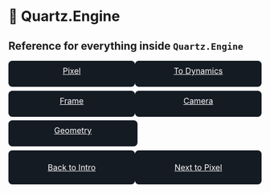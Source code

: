 # 💪 Quartz.Engine
## Reference for everything inside `Quartz.Engine`

<div style="width: 100%; margin-bottom: 7.5px; display: flex; justify-content: space-between;">
    <a href="PIXEL.md" style="width: 47%; height: 2rem; background-color: #151B23; color: white; border-radius: 7.5px; padding: 10px; text-align: center; font-size: 16px; font-weight: 400;">Pixel</a>
    <a href="DYNAMICS.md" style="width: 47%; height: 2rem; background-color: #151B23; color: white; border-radius: 7.5px; padding: 10px; text-align: center; font-size: 16px; font-weight: 400;">To Dynamics</a>
</div>

<div style="width: 100%; margin-bottom: 7.5px; display: flex; justify-content: space-between;">
    <a href="FRAME.md" style="width: 47%; height: 2rem; background-color: #151B23; color: white; border-radius: 7.5px; padding: 10px; text-align: center; font-size: 16px; font-weight: 400;">Frame</a>
    <a href="CAMERA.md" style="width: 47%; height: 2rem; background-color: #151B23; color: white; border-radius: 7.5px; padding: 10px; text-align: center; font-size: 16px; font-weight: 400;">Camera</a>
</div>

<div style="width: 100%; margin-bottom: 7.5px; display: flex; justify-content: ;">
    <a href="GEOMETRY.md" style="width: 47%; height: 2rem; background-color: #151B23; color: white; border-radius: 7.5px; padding: 10px; text-align: center; font-size: 16px; font-weight: 400;">Geometry</a>
</div>

<div style="width: 100%; margin-bottom: 7.5px; display: flex; justify-content: space-between;">
    <a href="../INTRO.md" style="display: flex; justify-content: center; align-items: center; width: 47%; height: 3rem; background-color: #151B23; color: white; border-radius: 7.5px; padding: 10px; text-align: center; font-size: 16px; font-weight: 400;">Back to Intro</a>
    <a href="PIXEL.md" style="display: flex; justify-content: center; align-items: center; width: 47%; height: 3rem; background-color: #151B23; color: white; border-radius: 7.5px; padding: 10px; text-align: center; font-size: 16px; font-weight: 400;">Next to Pixel</a>
</div>